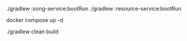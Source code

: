 ./gradlew :song-service:bootRun
./gradlew :resource-service:bootRun

docker compose up -d  

./gradlew clean build   